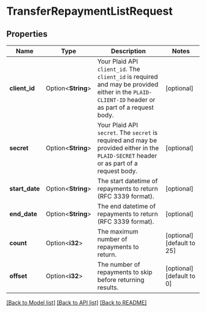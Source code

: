 # TransferRepaymentListRequest

## Properties

Name | Type | Description | Notes
------------ | ------------- | ------------- | -------------
**client_id** | Option<**String**> | Your Plaid API `client_id`. The `client_id` is required and may be provided either in the `PLAID-CLIENT-ID` header or as part of a request body. | [optional]
**secret** | Option<**String**> | Your Plaid API `secret`. The `secret` is required and may be provided either in the `PLAID-SECRET` header or as part of a request body. | [optional]
**start_date** | Option<**String**> | The start datetime of repayments to return (RFC 3339 format). | [optional]
**end_date** | Option<**String**> | The end datetime of repayments to return (RFC 3339 format). | [optional]
**count** | Option<**i32**> | The maximum number of repayments to return. | [optional][default to 25]
**offset** | Option<**i32**> | The number of repayments to skip before returning results. | [optional][default to 0]

[[Back to Model list]](../README.md#documentation-for-models) [[Back to API list]](../README.md#documentation-for-api-endpoints) [[Back to README]](../README.md)


